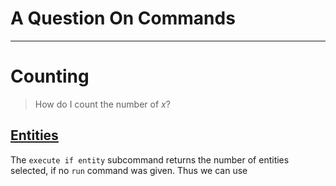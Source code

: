 # **A** **Q**uestion **O**n **C**ommands

---

# Counting

> How do I count the number of *x*?

## [Entities](#entities)

The `execute if entity` subcommand returns the number of entities selected, if no `run` command was given. Thus we can use
```

```